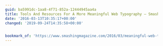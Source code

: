 ```yaml
---
guid: ba5991dc-1aa8-4f71-852a-12444945aa4a
title: Tools And Resources For A More Meaningful Web Typography – Smashing Magazine
date: '2016-03-13T10:35:17+00:00'
changed: '2019-09-24T14:35:58+00:00'


bookmark_of: 'https://www.smashingmagazine.com/2016/03/meaningful-web-typography/'
---
```




